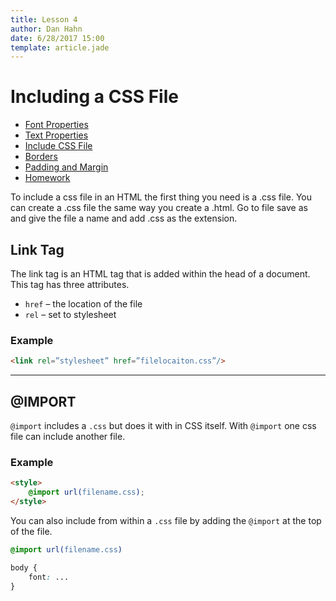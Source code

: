 ```yaml
---
title: Lesson 4
author: Dan Hahn
date: 6/28/2017 15:00
template: article.jade
---
```


# Including a CSS File

* [Font Properties]()
* [Text Properties](text.html)
* [Include CSS File](include.html)
* [Borders](borders.html)
* [Padding and Margin](padding-margin.html)
* [Homework](homework.html)


To include a css file in an HTML the first thing you need is a .css file.  You can create a .css file the same way you create a .html.  Go to file save as and give the file a name and add .css as the extension.

## Link Tag

The link tag is an HTML tag that is added within the head of a document.  This tag has three attributes.

* `href` – the location of the file
* `rel` – set to stylesheet

### Example


```HTML
<link rel=”stylesheet” href=”filelocaiton.css”/>
```

---

## @IMPORT

`@import` includes a `.css` but does it with in CSS itself.  With `@import` one css file can include another file.

### Example

```HTML
<style>
	@import url(filename.css);
</style>
```

You can also include from within a `.css` file by adding the `@import` at the top of the file.

```CSS
@import url(filename.css)

body {
	font: ...
}
```
